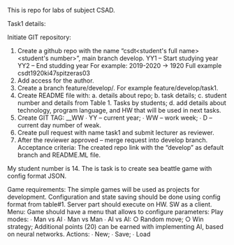 This is repo for labs of subject CSAD.

Task1 details:

Initiate GIT repository:
1. Create a github repo with the name “csdt<YY1YY2><group><student's full
name><student's number>”, main branch develop.
YY1 – Start studying year
YY2 – End studding year
For example: 2019-2020 -> 1920
Full example csdt1920ki47spitzeras03
2. Add access for the author.
3. Create a branch feature/develop/<task number>. For example
feature/develop/task1.
4. Create README file with:
a. details about repo;
b. task details;
c. student number and details from Table 1. Tasks by students;
d. add details about technology, program language, and HW that will be
used in next tasks.
5. Create GIT TAG: <PROJECT NAME>_<VERSION>_WW<YYWWD>
∙ YY – current year;
∙ WW – work week;
∙ D – current day number of weak.
6. Create pull request with name task1 and submit lecturer as reviewer.
7. After the reviewer approved – merge request into develop branch.
Acceptance criteria:
The created repo link with the “develop” as default branch and README.ML file.

My student number is 14. The is task is to create sea beattle game with config format JSON.

Game requirements:
The simple games will be used as projects for development.
Configuration and state saving should be done using config format from table#1.
Server part should execute on HW. SW as a client.
Menu:
Game should have a menu that allows to configure parameters:
Play modes:
∙ Man vs AI
∙ Man vs Man
∙ AI vs AI:
○ Random move;
○ Win strategy;
Additional points (20) can be earned with implementing AI, based on neural
networks.
Actions:
∙ New;
∙ Save;
∙ Load

